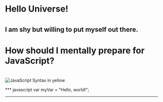 # <h1> Hello Universe! <h1>

# <h2> I am shy but willing to put myself out there. <h2>

# <h1> How should I mentally prepare for JavaScript? <h1>

![JavaScript Syntax in yellow](https://radicalhub.com/wp-content/uploads/2018/07/javascript.jpg)

*** javascript
var myVar = "Hello, world!";
***




